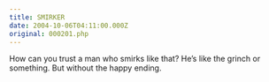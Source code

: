 ```yaml
---
title: SMIRKER
date: 2004-10-06T04:11:00.000Z
original: 000201.php
---
```


How can you trust a man who smirks like that? He’s like the grinch or something. But without the happy ending.

<!-- <div class="commentdivider"></div><span class="commentheader">1 Comment</span>

<div class="commentdivider">
<span class="commentauthorbox">Posted by <a href="mailto&#58;delia888&#64;hotmail&#46;com">Darpalarpia</a></span>
<span class="commentdatebox">Wednesday, October  6, 2004</span>
<span class="commenttimebox"> 9:34 AM</span>
</div>
<div class="commentbody">and i’m sure he’s mean to his dog, too. such a bad banana, with a greasy black peel…</div> -->
